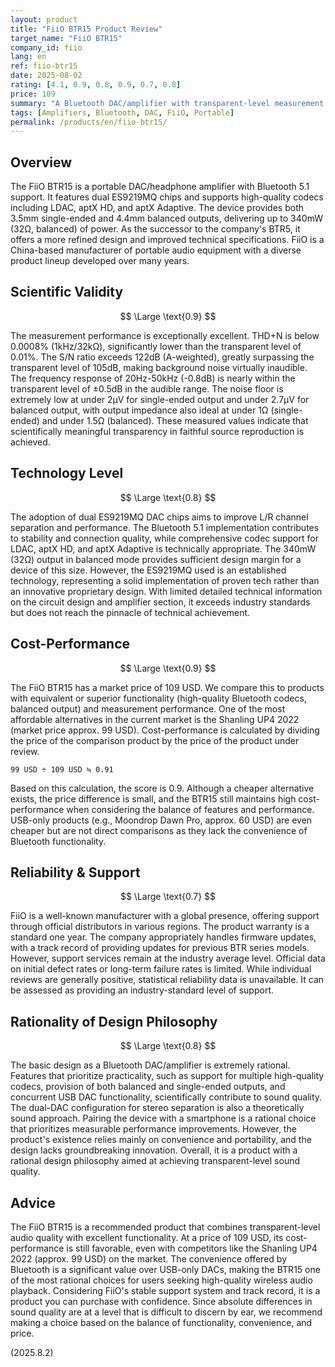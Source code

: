 ```yaml
---
layout: product
title: "FiiO BTR15 Product Review"
target_name: "FiiO BTR15"
company_id: fiio
lang: en
ref: fiio-btr15
date: 2025-08-02
rating: [4.1, 0.9, 0.8, 0.9, 0.7, 0.8]
price: 109
summary: "A Bluetooth DAC/amplifier with transparent-level measurement performance. A comparison with the most affordable products offering equivalent functionality reveals good cost-performance."
tags: [Amplifiers, Bluetooth, DAC, FiiO, Portable]
permalink: /products/en/fiio-btr15/
---
```

## Overview

The FiiO BTR15 is a portable DAC/headphone amplifier with Bluetooth 5.1 support. It features dual ES9219MQ chips and supports high-quality codecs including LDAC, aptX HD, and aptX Adaptive. The device provides both 3.5mm single-ended and 4.4mm balanced outputs, delivering up to 340mW (32Ω, balanced) of power. As the successor to the company's BTR5, it offers a more refined design and improved technical specifications. FiiO is a China-based manufacturer of portable audio equipment with a diverse product lineup developed over many years.

## Scientific Validity

$$ \Large \text{0.9} $$

The measurement performance is exceptionally excellent. THD+N is below 0.0008% (1kHz/32kΩ), significantly lower than the transparent level of 0.01%. The S/N ratio exceeds 122dB (A-weighted), greatly surpassing the transparent level of 105dB, making background noise virtually inaudible. The frequency response of 20Hz-50kHz (-0.8dB) is nearly within the transparent level of ±0.5dB in the audible range. The noise floor is extremely low at under 2µV for single-ended output and under 2.7µV for balanced output, with output impedance also ideal at under 1Ω (single-ended) and under 1.5Ω (balanced). These measured values indicate that scientifically meaningful transparency in faithful source reproduction is achieved.

## Technology Level

$$ \Large \text{0.8} $$

The adoption of dual ES9219MQ DAC chips aims to improve L/R channel separation and performance. The Bluetooth 5.1 implementation contributes to stability and connection quality, while comprehensive codec support for LDAC, aptX HD, and aptX Adaptive is technically appropriate. The 340mW (32Ω) output in balanced mode provides sufficient design margin for a device of this size. However, the ES9219MQ used is an established technology, representing a solid implementation of proven tech rather than an innovative proprietary design. With limited detailed technical information on the circuit design and amplifier section, it exceeds industry standards but does not reach the pinnacle of technical achievement.

## Cost-Performance

$$ \Large \text{0.9} $$

The FiiO BTR15 has a market price of 109 USD. We compare this to products with equivalent or superior functionality (high-quality Bluetooth codecs, balanced output) and measurement performance. One of the most affordable alternatives in the current market is the Shanling UP4 2022 (market price approx. 99 USD).
Cost-performance is calculated by dividing the price of the comparison product by the price of the product under review.

`99 USD ÷ 109 USD ≒ 0.91`

Based on this calculation, the score is 0.9. Although a cheaper alternative exists, the price difference is small, and the BTR15 still maintains high cost-performance when considering the balance of features and performance. USB-only products (e.g., Moondrop Dawn Pro, approx. 60 USD) are even cheaper but are not direct comparisons as they lack the convenience of Bluetooth functionality.

## Reliability & Support

$$ \Large \text{0.7} $$

FiiO is a well-known manufacturer with a global presence, offering support through official distributors in various regions. The product warranty is a standard one year. The company appropriately handles firmware updates, with a track record of providing updates for previous BTR series models. However, support services remain at the industry average level. Official data on initial defect rates or long-term failure rates is limited. While individual reviews are generally positive, statistical reliability data is unavailable. It can be assessed as providing an industry-standard level of support.

## Rationality of Design Philosophy

$$ \Large \text{0.8} $$

The basic design as a Bluetooth DAC/amplifier is extremely rational. Features that prioritize practicality, such as support for multiple high-quality codecs, provision of both balanced and single-ended outputs, and concurrent USB DAC functionality, scientifically contribute to sound quality. The dual-DAC configuration for stereo separation is also a theoretically sound approach. Pairing the device with a smartphone is a rational choice that prioritizes measurable performance improvements. However, the product's existence relies mainly on convenience and portability, and the design lacks groundbreaking innovation. Overall, it is a product with a rational design philosophy aimed at achieving transparent-level sound quality.

## Advice

The FiiO BTR15 is a recommended product that combines transparent-level audio quality with excellent functionality. At a price of 109 USD, its cost-performance is still favorable, even with competitors like the Shanling UP4 2022 (approx. 99 USD) on the market. The convenience offered by Bluetooth is a significant value over USB-only DACs, making the BTR15 one of the most rational choices for users seeking high-quality wireless audio playback. Considering FiiO's stable support system and track record, it is a product you can purchase with confidence. Since absolute differences in sound quality are at a level that is difficult to discern by ear, we recommend making a choice based on the balance of functionality, convenience, and price.

(2025.8.2)
